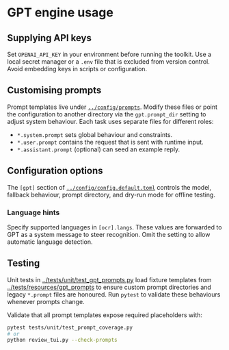 # GPT engine usage

## Supplying API keys

Set `OPENAI_API_KEY` in your environment before running the toolkit. Use a local
secret manager or a `.env` file that is excluded from version control. Avoid
embedding keys in scripts or configuration.

## Customising prompts

Prompt templates live under [`../config/prompts`](../config/prompts). Modify
these files or point the configuration to another directory via the
`gpt.prompt_dir` setting to adjust system behaviour. Each task uses separate
files for different roles:

- `*.system.prompt` sets global behaviour and constraints.
- `*.user.prompt` contains the request that is sent with runtime input.
- `*.assistant.prompt` (optional) can seed an example reply.

## Configuration options

The `[gpt]` section of [`../config/config.default.toml`](../config/config.default.toml)
controls the model, fallback behaviour, prompt directory, and dry-run mode for
offline testing.

### Language hints

Specify supported languages in `[ocr].langs`. These values are forwarded to GPT
as a system message to steer recognition. Omit the setting to allow automatic
language detection.

## Testing

Unit tests in [../tests/unit/test_gpt_prompts.py](../tests/unit/test_gpt_prompts.py) load fixture templates from [../tests/resources/gpt_prompts](../tests/resources/gpt_prompts) to ensure custom prompt directories and legacy `*.prompt` files are honoured. Run `pytest` to validate these behaviours whenever prompts change.

Validate that all prompt templates expose required placeholders with:

```bash
pytest tests/unit/test_prompt_coverage.py
# or
python review_tui.py --check-prompts
```
